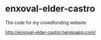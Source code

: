 # enxoval-elder-castro
The code for my crowdfunding website

http://enxoval-elder-castro.herokuapp.com/
